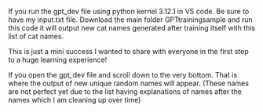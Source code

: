 If you run the gpt_dev file using python kernel 3.12.1 in VS code. Be sure to have my input.txt file. Download the main folder GPTtrainingsample and run this code it will output new cat names generated after training itself with this list of cat names.

This is just a mini success I wanted to share with everyone in the first step to a huge learning experience!

If you open the gpt_dev file and scroll down to the very bottom. That is where the output of new unique random names will appear. (These names are not perfect yet due to the list having explanations of names after the names which I am cleaning up over time)
